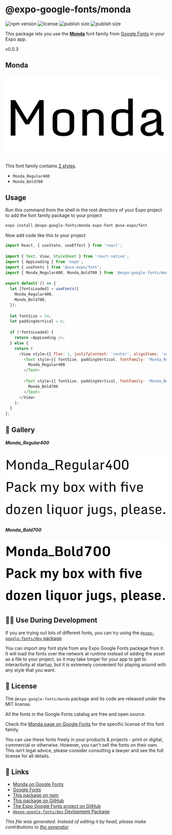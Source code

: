 # @expo-google-fonts/monda

![npm version](https://flat.badgen.net/npm/v/@expo-google-fonts/monda)
![license](https://flat.badgen.net/github/license/expo/google-fonts)
![publish size](https://flat.badgen.net/packagephobia/install/@expo-google-fonts/monda)
![publish size](https://flat.badgen.net/packagephobia/publish/@expo-google-fonts/monda)

This package lets you use the [**Monda**](https://fonts.google.com/specimen/Monda) font family from [Google Fonts](https://fonts.google.com/) in your Expo app.

v0.0.3

## Monda

![Monda](./font-family.png)

This font family contains [2 styles](#gallery).

- `Monda_Regular400`
- `Monda_Bold700`

## Usage

Run this command from the shell in the root directory of your Expo project to add the font family package to your project
```sh
expo install @expo-google-fonts/monda expo-font @use-expo/font
```

Now add code like this to your project
```js
import React, { useState, useEffect } from 'react';

import { Text, View, StyleSheet } from 'react-native';
import { AppLoading } from 'expo';
import { useFonts } from '@use-expo/font';
import { Monda_Regular400, Monda_Bold700 } from '@expo-google-fonts/monda';

export default () => {
  let [fontsLoaded] = useFonts({
    Monda_Regular400,
    Monda_Bold700,
  });

  let fontSize = 24;
  let paddingVertical = 6;

  if (!fontsLoaded) {
    return <AppLoading />;
  } else {
    return (
      <View style={{ flex: 1, justifyContent: 'center', alignItems: 'center' }}>
        <Text style={{ fontSize, paddingVertical, fontFamily: 'Monda_Regular400' }}>
          Monda_Regular400
        </Text>

        <Text style={{ fontSize, paddingVertical, fontFamily: 'Monda_Bold700' }}>
          Monda_Bold700
        </Text>
      </View>
    );
  }
};

```

## 🔡 Gallery

##### Monda_Regular400
![Monda_Regular400](./b28adc169d42a434c7b435bab7f4c11ae50fdc1516bc03426f8835d8b70dbee7.ttf.png)

##### Monda_Bold700
![Monda_Bold700](./b05dc6798c3ea80d95c20709740c72bb72d07040538c1240f850c220292e3f6f.ttf.png)


## 👩‍💻 Use During Development

If you are trying out lots of different fonts, you can try using the [`@expo-google-fonts/dev` package](https://github.com/expo/google-fonts/tree/master/font-packages/dev#readme).

You can import *any* font style from any Expo Google Fonts package from it. It will load the fonts
over the network at runtime instead of adding the asset as a file to your project, so it may take longer
for your app to get to interactivity at startup, but it is extremely convenient
for playing around with any style that you want.

## 📖 License

The `@expo-google-fonts/monda` package and its code are released under the MIT license.

All the fonts in the Google Fonts catalog are free and open source.

Check the [Monda page on Google Fonts](https://fonts.google.com/specimen/Monda) for the specific license of this font family.

You can use these fonts freely in your products & projects - print or digital, commercial or otherwise. However, you can't sell the fonts on their own. This isn't legal advice, please consider consulting a lawyer and see the full license for all details.

## 🔗 Links

- [Monda on Google Fonts](https://fonts.google.com/specimen/Monda)
- [Google Fonts](https://fonts.google.com/)
- [This package on npm](https://www.npmjs.com/package/@expo-google-fonts/monda)
- [This package on GitHub](https://github.com/expo/google-fonts/tree/master/font-packages/monda)
- [The Expo Google Fonts project on GitHub](https://github.com/expo/google-fonts)
- [`@expo-google-fonts/dev` Devlopment Package](https://github.com/expo/google-fonts/tree/master/font-packages/dev)


*This file was generated. Instead of editing it by head, please make contributions to [the generator](https://github.com/expo/google-fonts/tree/master/packages/generator)*
